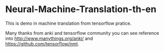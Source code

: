 # Neural-Machine-Translation-th-en
This is demo in machine translation from tensorflow pratice.

Many thanks from anki and tensorflow community you can see reference into http://www.manythings.org/anki/ and https://github.com/tensorflow/nmt.
